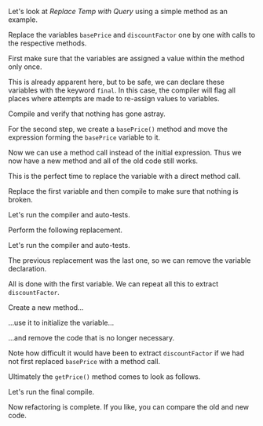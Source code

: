 Let's look at <i>Replace Temp with Query</i> using a simple method as an example.

Replace the variables <code>basePrice</code> and <code>discountFactor</code> one by one with calls to the respective methods.

First make sure that the variables are assigned a value within the method only once.

This is already apparent here, but to be safe, we can declare these variables with the keyword <code>final</code>. In this case, the compiler will flag all places where attempts are made to re-assign values to variables.

Compile and verify that nothing has gone astray.

For the second step, we create a <code>basePrice()</code> method and move the expression forming the <code>basePrice</code> variable to it.

Now we can use a method call instead of the initial expression. Thus we now have a new method and all of the old code still works.

This is the perfect time to replace the variable with a direct method call.

Replace the first variable and then compile to make sure that nothing is broken.

Let's run the compiler and auto-tests.

Perform the following replacement.

Let's run the compiler and auto-tests.

The previous replacement was the last one, so we can remove the variable declaration.

All is done with the first variable. We can repeat all this to extract <code>discountFactor</code>.

Create a new method…

…use it to initialize the variable…

…and remove the code that is no longer necessary.

Note how difficult it would have been to extract <code>discountFactor</code> if we had not first replaced <code>basePrice</code> with a method call.

Ultimately the <code>getPrice()</code> method comes to look as follows.

Let's run the final compile.

Now refactoring is complete. If you like, you can compare the old and new code.